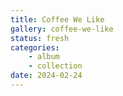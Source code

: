 ```yaml
---
title: Coffee We Like
gallery: coffee-we-like
status: fresh
categories: 
    - album
    - collection
date: 2024-02-24
--- 
```

